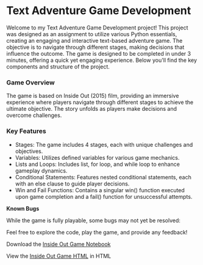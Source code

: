 # Text Adventure Game Development

Welcome to my Text Adventure Game Development project! This project was designed as an assignment to utilize various Python essentials, creating an engaging and interactive text-based adventure game. The objective is to navigate through different stages, making decisions that influence the outcome. The game is designed to be completed in under 3 minutes, offering a quick yet engaging experience. Below you'll find the key components and structure of the project.

### Game Overview
The game is based on Inside Out (2015) film, providing an immersive experience where players navigate through different stages to achieve the ultimate objective. The story unfolds as players make decisions and overcome challenges.

### Key Features
- Stages: The game includes 4 stages, each with unique challenges and objectives.
- Variables: Utilizes defined variables for various game mechanics.
- Lists and Loops: Includes list, for loop, and while loop to enhance gameplay dynamics.
- Conditional Statements: Features nested conditional statements, each with an else clause to guide player decisions.
- Win and Fail Functions: Contains a singular win() function executed upon game completion and a fail() function for unsuccessful attempts.

**Known Bugs**

While the game is fully playable, some bugs may not yet be resolved:

Feel free to explore the code, play the game, and provide any feedback!

Download the [Inside Out Game Notebook](https://github.com/kbatin/kbworks.github.io/blob/main/insideoutgame.ipynb)

View the [Inside Out Game HTML](https://github.com/kbatin/kbworks.github.io/blob/main/insideoutgame.html) in HTML
